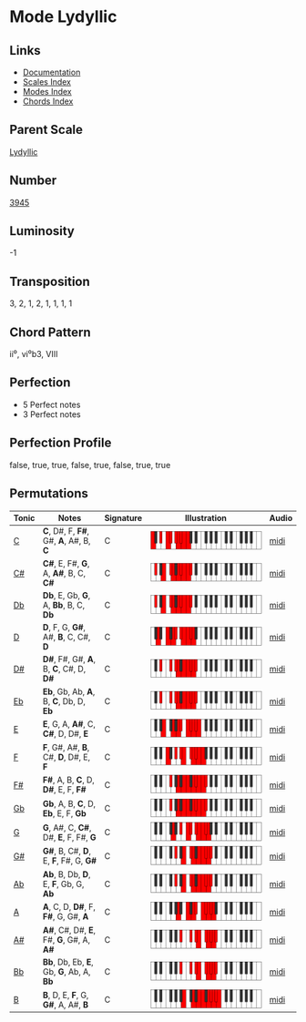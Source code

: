 # Mode Lydyllic

## Links

- [Documentation](README.md)
- [Scales Index](Scales.md)
- [Modes Index](Modes.md)
- [Chords Index](Chords.md)

## Parent Scale

[Lydyllic](ScaleLydyllic.md)

## Number

[3945](https://ianring.com/musictheory/scales/3945)

## Luminosity

-1

## Transposition

3, 2, 1, 2, 1, 1, 1, 1

## Chord Pattern

ii⁰, vi⁰b3, VIII

## Perfection

- 5 Perfect notes
- 3 Perfect notes

## Perfection Profile

false, true, true, false, true, false, true, true

## Permutations

| Tonic | Notes | Signature | Illustration | Audio |
|-------|-------|-----------|--------------|-------|
| [C](ModeCNaturalLydyllic.md) | **C**, D#, F, **F#**, G#, **A**, A#, B, **C** | C | ![CNaturalLydyllic](ModeCNaturalLydyllic.png) | [midi](https://github.com/edipermadi/music/blob/main/docs/ModeCNaturalLydyllic.mid?raw=true) |
| [C#](ModeCSharpLydyllic.md) | **C#**, E, F#, **G**, A, **A#**, B, C, **C#** | C | ![CSharpLydyllic](ModeCSharpLydyllic.png) | [midi](https://github.com/edipermadi/music/blob/main/docs/ModeCSharpLydyllic.mid?raw=true) |
| [Db](ModeDFlatLydyllic.md) | **Db**, E, Gb, **G**, A, **Bb**, B, C, **Db** | C | ![DFlatLydyllic](ModeDFlatLydyllic.png) | [midi](https://github.com/edipermadi/music/blob/main/docs/ModeDFlatLydyllic.mid?raw=true) |
| [D](ModeDNaturalLydyllic.md) | **D**, F, G, **G#**, A#, **B**, C, C#, **D** | C | ![DNaturalLydyllic](ModeDNaturalLydyllic.png) | [midi](https://github.com/edipermadi/music/blob/main/docs/ModeDNaturalLydyllic.mid?raw=true) |
| [D#](ModeDSharpLydyllic.md) | **D#**, F#, G#, **A**, B, **C**, C#, D, **D#** | C | ![DSharpLydyllic](ModeDSharpLydyllic.png) | [midi](https://github.com/edipermadi/music/blob/main/docs/ModeDSharpLydyllic.mid?raw=true) |
| [Eb](ModeEFlatLydyllic.md) | **Eb**, Gb, Ab, **A**, B, **C**, Db, D, **Eb** | C | ![EFlatLydyllic](ModeEFlatLydyllic.png) | [midi](https://github.com/edipermadi/music/blob/main/docs/ModeEFlatLydyllic.mid?raw=true) |
| [E](ModeENaturalLydyllic.md) | **E**, G, A, **A#**, C, **C#**, D, D#, **E** | C | ![ENaturalLydyllic](ModeENaturalLydyllic.png) | [midi](https://github.com/edipermadi/music/blob/main/docs/ModeENaturalLydyllic.mid?raw=true) |
| [F](ModeFNaturalLydyllic.md) | **F**, G#, A#, **B**, C#, **D**, D#, E, **F** | C | ![FNaturalLydyllic](ModeFNaturalLydyllic.png) | [midi](https://github.com/edipermadi/music/blob/main/docs/ModeFNaturalLydyllic.mid?raw=true) |
| [F#](ModeFSharpLydyllic.md) | **F#**, A, B, **C**, D, **D#**, E, F, **F#** | C | ![FSharpLydyllic](ModeFSharpLydyllic.png) | [midi](https://github.com/edipermadi/music/blob/main/docs/ModeFSharpLydyllic.mid?raw=true) |
| [Gb](ModeGFlatLydyllic.md) | **Gb**, A, B, **C**, D, **Eb**, E, F, **Gb** | C | ![GFlatLydyllic](ModeGFlatLydyllic.png) | [midi](https://github.com/edipermadi/music/blob/main/docs/ModeGFlatLydyllic.mid?raw=true) |
| [G](ModeGNaturalLydyllic.md) | **G**, A#, C, **C#**, D#, **E**, F, F#, **G** | C | ![GNaturalLydyllic](ModeGNaturalLydyllic.png) | [midi](https://github.com/edipermadi/music/blob/main/docs/ModeGNaturalLydyllic.mid?raw=true) |
| [G#](ModeGSharpLydyllic.md) | **G#**, B, C#, **D**, E, **F**, F#, G, **G#** | C | ![GSharpLydyllic](ModeGSharpLydyllic.png) | [midi](https://github.com/edipermadi/music/blob/main/docs/ModeGSharpLydyllic.mid?raw=true) |
| [Ab](ModeAFlatLydyllic.md) | **Ab**, B, Db, **D**, E, **F**, Gb, G, **Ab** | C | ![AFlatLydyllic](ModeAFlatLydyllic.png) | [midi](https://github.com/edipermadi/music/blob/main/docs/ModeAFlatLydyllic.mid?raw=true) |
| [A](ModeANaturalLydyllic.md) | **A**, C, D, **D#**, F, **F#**, G, G#, **A** | C | ![ANaturalLydyllic](ModeANaturalLydyllic.png) | [midi](https://github.com/edipermadi/music/blob/main/docs/ModeANaturalLydyllic.mid?raw=true) |
| [A#](ModeASharpLydyllic.md) | **A#**, C#, D#, **E**, F#, **G**, G#, A, **A#** | C | ![ASharpLydyllic](ModeASharpLydyllic.png) | [midi](https://github.com/edipermadi/music/blob/main/docs/ModeASharpLydyllic.mid?raw=true) |
| [Bb](ModeBFlatLydyllic.md) | **Bb**, Db, Eb, **E**, Gb, **G**, Ab, A, **Bb** | C | ![BFlatLydyllic](ModeBFlatLydyllic.png) | [midi](https://github.com/edipermadi/music/blob/main/docs/ModeBFlatLydyllic.mid?raw=true) |
| [B](ModeBNaturalLydyllic.md) | **B**, D, E, **F**, G, **G#**, A, A#, **B** | C | ![BNaturalLydyllic](ModeBNaturalLydyllic.png) | [midi](https://github.com/edipermadi/music/blob/main/docs/ModeBNaturalLydyllic.mid?raw=true) |
